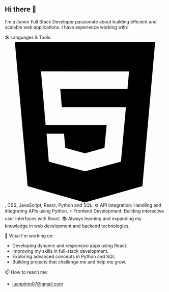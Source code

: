 ## Hi there 👋

I'm a Junior Full Stack Developer passionate about building efficient and scalable web applications. I have experience working with:

🛠️ Languages & Tools: <svg role="img" viewBox="0 0 24 24" xmlns="http://www.w3.org/2000/svg"><title>HTML5</title><path d="M1.5 0h21l-1.91 21.563L11.977 24l-8.564-2.438L1.5 0zm7.031 9.75l-.232-2.718 10.059.003.23-2.622L5.412 4.41l.698 8.01h9.126l-.326 3.426-2.91.804-2.955-.81-.188-2.11H6.248l.33 4.171L12 19.351l5.379-1.443.744-8.157H8.531z"/></svg>, CSS, JavaScript, React, Python and SQL.
⚙️ API Integration: Handling and integrating APIs using Python.
⚡ Frontend Development: Building interactive user interfaces with React.
📚 Always learning and expanding my knowledge in web development and backend technologies.

🚀 What I'm working on:
- Developing dynamic and responsive apps using React.
- Improving my skills in full-stack development.
- Exploring advanced concepts in Python and SQL.
- Building projects that challenge me and help me grow.
  
📫 How to reach me:
- juanpinto07@gmail.com
